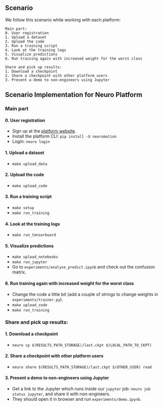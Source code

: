 ## Scenario
We follow this scenario while working with each platform:
```
Main part:
0. User registration
1. Upload a dataset
2. Upload the code
3. Run a training script
4. Look at the training logs
5. Visualize predictions
6. Run training again with increased weight for the worst class

Share and pick up results:
1. Download a checkpoint
2. Share a checkpoint with other platform users
3. Present a demo to non-engineers using Jupyter
```


## Scenario Implementation for **Neuro Platform**

### Main part

#### 0. User registration
* Sign up at the [platform website](https://neu.ro).
* Install the platform CLI: `pip install -U neuromation`
* Login: `neuro login`


#### 1. Upload a dataset
* `make upload_data`


#### 2. Upload the code
* `make upload_code`


#### 3. Run a training script 
* `make setup`
* `make run_training`


#### 4. Look at the training logs 
* `make run_tensorboard`


#### 5. Visualize predictions 
* `make upload_notebooks`
* `make run_jupyter`
* Go to `experiments/analyse_predict.ipynb` and check out the confusion matrix.


#### 6. Run training again with increased weight for the worst class 
* Change the code a little bit (add a couple of strings to change weights in `experiments/trainer.py`).
* `make upload_code`
* `make run_training`


### Share and pick up results:

#### 1. Download a checkpoint
* `neuro cp $(RESULTS_PATH_STORAGE)/last.ckpt $(LOCAL_PATH_TO_CKPT)`


#### 2. Share a checkpoint with other platform users 
* `neuro share $(RESULTS_PATH_STORAGE)/last.ckpt $(OTHER_USER) read`


#### 3. Present a demo to non-engineers using Jupyter
* Get a link to the Jupyter which runs inside our `jupyter` job:
`neuro job status jupyter`, and share it with non-engineers.
* They should open it in browser and run `experiments/demo.ipynb`.
